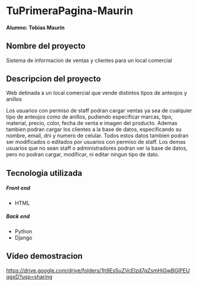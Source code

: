 # TuPrimeraPagina-Maurin

#### Alumno: Tobias Maurin

## Nombre del proyecto

Sistema de informacion de ventas y clientes para un local comercial

## Descripcion del proyecto

Web detinada a un local comercial que vende distintos tipos de anteojos y anillos

Los usuarios con permiso de staff podran cargar ventas ya sea de cualquier tipo de anteojos como de anillos, pudiendo especificar marcas, tipo, material, precio, color, fecha de venta e imagen del producto. Ademas tambien podran cargar los clientes a la base de datos, especificando su nombre, email, dni y numero de celular. Todos estos datos tambien podran ser modificados o editados por usuarios con permiso de staff.
Los demas usuarios que no sean staff o administradores podran ver la base de datos, pero no podran cargar, modificar, ni editar ningun tipo de dato.


## Tecnologia utilizada

##### Front end
- HTML

##### Back end
- Python
- Django


## Video demostracion
https://drive.google.com/drive/folders/1h9Es5uZVcEIzd7qZsmHjGwBGlPEUqgxD?usp=sharing
